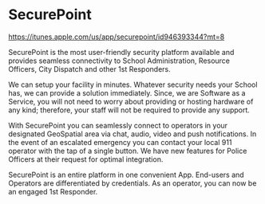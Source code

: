 # SecurePoint
https://itunes.apple.com/us/app/securepoint/id946393344?mt=8

SecurePoint is the most user-friendly security platform available and provides seamless connectivity to School Administration, Resource Officers, City Dispatch and other 1st Responders. 

We can setup your facility in minutes. Whatever security needs your School has, we can provide a solution immediately. Since, we are Software as a Service, you will not need to worry about providing or hosting hardware of any kind; therefore, your staff will not be required to provide any support.

With SecurePoint you can seamlessly connect to operators in your designated GeoSpatial area via chat, audio, video and push notifications. In the event of an escalated emergency you can contact your local 911 operator with the tap of a single button. We have new features for Police Officers at their request for optimal integration.

SecurePoint is an entire platform in one convenient App. End-users and Operators are differentiated by credentials. As an operator, you can now be an engaged 1st Responder.
